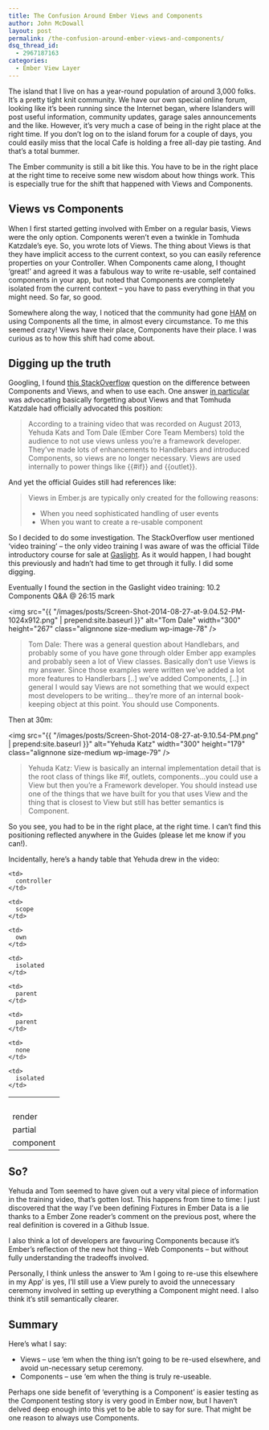 ```yaml
---
title: The Confusion Around Ember Views and Components
author: John McDowall
layout: post
permalink: /the-confusion-around-ember-views-and-components/
dsq_thread_id:
  - 2967187163
categories:
  - Ember View Layer
---
```

The island that I live on has a year-round population of around 3,000 folks. It&#8217;s a pretty tight knit community. We have our own special online forum, looking like it&#8217;s been running since the Internet began, where Islanders will post useful information, community updates, garage sales announcements and the like. However, it&#8217;s very much a case of being in the right place at the right time. If you don&#8217;t log on to the island forum for a couple of days, you could easily miss that the local Cafe is holding a free all-day pie tasting. And that&#8217;s a total bummer.

The Ember community is still a bit like this. You have to be in the right place at the right time to receive some new wisdom about how things work. This is especially true for the shift that happened with Views and Components.

<!--more-->

## Views vs Components

When I first started getting involved with Ember on a regular basis, Views were the only option. Components weren&#8217;t even a twinkle in Tomhuda Katzdale&#8217;s eye. So, you wrote lots of Views. The thing about Views is that they have implicit access to the current context, so you can easily reference properties on your Controller. When Components came along, I thought &#8216;great!&#8217; and agreed it was a fabulous way to write re-usable, self contained components in your app, but noted that Components are completely isolated from the current context – you have to pass everything in that you might need. So far, so good.

Somewhere along the way, I noticed that the community had gone [HAM][1] on using Components all the time, in almost every circumstance. To me this seemed crazy! Views have their place, Components have their place. I was curious as to how this shift had come about.

## Digging up the truth

Googling, I found [this StackOverflow][2] question on the difference between Components and Views, and when to use each. One answer [in particular][3] was advocating basically forgetting about Views and that Tomhuda Katzdale had officially advocated this position:

> According to a training video that was recorded on August 2013, Yehuda Kats and Tom Dale (Ember Core Team Members) told the audience to not use views unless you&#8217;re a framework developer. They&#8217;ve made lots of enhancements to Handlebars and introduced Components, so views are no longer necessary. Views are used internally to power things like {{#if}} and {{outlet}}.

And yet the official Guides still had references like:

> Views in Ember.js are typically only created for the following reasons:
>
>   * When you need sophisticated handling of user events
>   * When you want to create a re-usable component

So I decided to do some investigation. The StackOverflow user mentioned &#8216;video training&#8217; – the only video training I was aware of was the official Tilde introductory course for sale at [Gaslight][4]. As it would happen, I had bought this previously and hadn&#8217;t had time to get through it fully. I did some digging.

Eventually I found the section in the Gaslight video training: 10.2 Components Q&A @ 26:15 mark

<img src="{{ "/images/posts/Screen-Shot-2014-08-27-at-9.04.52-PM-1024x912.png" | prepend:site.baseurl }}" alt="Tom Dale" width="300" height="267" class="alignnone size-medium wp-image-78" />

> Tom Dale: There was a general question about Handlebars, and probably some of you have gone through older Ember app examples and probably seen a lot of View classes. Basically don&#8217;t use Views is my answer. Since those examples were written we&#8217;ve added a lot more features to Handlerbars [..] we&#8217;ve added Components, [..] in general I would say Views are not something that we would expect most developers to be writing&#8230; they&#8217;re more of an internal book-keeping object at this point. You should use Components.

Then at 30m:

<img src="{{ "/images/posts/Screen-Shot-2014-08-27-at-9.10.54-PM.png" | prepend:site.baseurl }}" alt="Yehuda Katz" width="300" height="179" class="alignnone size-medium wp-image-79" />

> Yehuda Katz: View is basically an internal implementation detail that is the root class of things like #if, outlets, components&#8230;you could use a View but then you&#8217;re a Framework developer. You should instead use one of the things that we have built for you that uses View and the thing that is closest to View but still has better semantics is Component.

So you see, you had to be in the right place, at the right time. I can&#8217;t find this positioning reflected anywhere in the Guides (please let me know if you can!).

Incidentally, here&#8217;s a handy table that Yehuda drew in the video:

<table class='table'>
  <tr>
    <td>
      &nbsp;
    </td>

    <td>
      controller
    </td>

    <td>
      scope
    </td>
  </tr>

  <tr>
    <td>
      render
    </td>

    <td>
      own
    </td>

    <td>
      isolated
    </td>
  </tr>

  <tr>
    <td>
      partial
    </td>

    <td>
      parent
    </td>

    <td>
      parent
    </td>
  </tr>

  <tr>
    <td>
      component
    </td>

    <td>
      none
    </td>

    <td>
      isolated
    </td>
  </tr>
</table>

## So?

Yehuda and Tom seemed to have given out a very vital piece of information in the training video, that&#8217;s gotten lost. This happens from time to time: I just discovered that the way I&#8217;ve been defining Fixtures in Ember Data is a lie thanks to a Ember Zone reader&#8217;s comment on the previous post, where the real definition is covered in a Github Issue.

I also think a lot of developers are favouring Components because it&#8217;s Ember&#8217;s reflection of the new hot thing &#8211; Web Components – but without fully understanding the tradeoffs involved.

Personally, I think unless the answer to &#8216;Am I going to re-use this elsewhere in my App&#8217; is yes, I&#8217;ll still use a View purely to avoid the unnecessary ceremony involved in setting up everything a Component might need. I also think it&#8217;s still semantically clearer.

## Summary

Here&#8217;s what I say:

  * Views – use &#8216;em when the thing isn&#8217;t going to be re-used elsewhere, and avoid un-necessary setup ceremony.
  * Components &#8211; use &#8216;em when the thing is truly re-useable.

Perhaps one side benefit of &#8216;everything is a Component&#8217; is easier testing as the Component testing story is very good in Ember now, but I haven&#8217;t delved deep enough into this yet to be able to say for sure. That might be one reason to always use Components.

 [1]: http://www.urbandictionary.com/define.php?term=ham&defid=2992211
 [2]: http://stackoverflow.com/questions/18593424/views-vs-components-in-ember-js
 [3]: http://stackoverflow.com/a/23798881
 [4]: https://teamgaslight.com/training/courses/4
